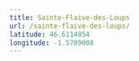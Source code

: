 ```yaml
---
title: Sainte-Flaive-des-Loups
url: /sainte-flaive-des-loups/
latitude: 46.6114954
longitude: -1.5789008
---
```

